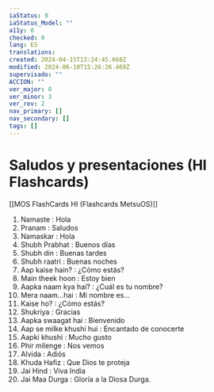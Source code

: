 ```yaml
---
iaStatus: 0
iaStatus_Model: ""
a11y: 0
checked: 0
lang: ES
translations: 
created: 2024-04-15T13:24:45.668Z
modified: 2024-06-10T15:26:26.469Z
supervisado: ""
ACCION: ""
ver_major: 0
ver_minor: 3
ver_rev: 2
nav_primary: []
nav_secondary: []
tags: []
---
```

# Saludos y presentaciones (HI Flashcards)

[[MOS FlashCards HI (Flashcards MetsuOS)]]

1. Namaste : Hola
2. Pranam : Saludos
3. Namaskar : Hola
4. Shubh Prabhat : Buenos días
5. Shubh din : Buenas tardes
6. Shubh raatri : Buenas noches
7. Aap kaise hain? : ¿Cómo estás?
8. Main theek hoon : Estoy bien
9. Aapka naam kya hai? : ¿Cuál es tu nombre?
10. Mera naam...hai : Mi nombre es...
11. Kaise ho? : ¿Cómo estás?
12. Shukriya : Gracias
13. Aapka swaagat hai : Bienvenido
14. Aap se milke khushi hui : Encantado de conocerte
15. Aapki khushi : Mucho gusto
16. Phir milenge : Nos vemos
17. Alvida : Adiós
18. Khuda Hafiz : Que Dios te proteja
19. Jai Hind : Viva India
20. Jai Maa Durga : Gloría a la Diosa Durga.
